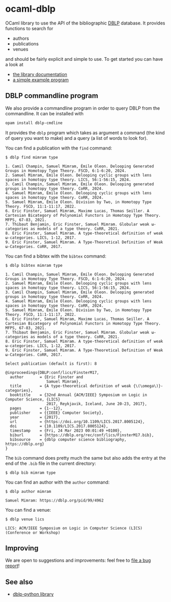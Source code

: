 # ocaml-dblp

OCaml library to use the API of the bibliographic [DBLP](http://dblp.org) database. It provides functions to search for

- authors
- publications
- venues

and should be fairly explicit and simple to use. To get started you can have a look at

- [the library documentation](https://smimram.github.io/ocaml-dblp/dblp/DBLP/)
- [a simple example program](test/test.ml)

## DBLP commandline program

We also provide a commandline program in order to query DBLP from the commandline. It can be installed with

```bash
opam install dblp-cmdline
```

It provides the `dblp` program which takes as argument a command (the kind of query you want to make) and a query (a list of words to look for).

You can find a publication with the `find` command:

```
$ dblp find mimram type

1. Camil Champin, Samuel Mimram, Émile Oleon. Delooping Generated Groups in Homotopy Type Theory. FSCD, 6:1-6:20, 2024.
2. Samuel Mimram, Émile Oleon. Delooping cyclic groups with lens spaces in homotopy type theory. LICS, 56:1-56:15, 2024.
3. Camil Champin, Samuel Mimram, Émile Oleon. Delooping generated groups in homotopy type theory. CoRR, 2024.
4. Samuel Mimram, Émile Oleon. Delooping cyclic groups with lens spaces in homotopy type theory. CoRR, 2024.
5. Samuel Mimram, Émile Oleon. Division by Two, in Homotopy Type Theory. FSCD, 11:1-11:17, 2022.
6. Eric Finster, Samuel Mimram, Maxime Lucas, Thomas Seiller. A Cartesian Bicategory of Polynomial Functors in Homotopy Type Theory. MFPS, 67-83, 2021.
7. Thibaut Benjamin, Eric Finster, Samuel Mimram. Globular weak ω-categories as models of a type theory. CoRR, 2021.
8. Eric Finster, Samuel Mimram. A type-theoretical definition of weak ω-categories. LICS, 1-12, 2017.
9. Eric Finster, Samuel Mimram. A Type-Theoretical Definition of Weak ω-Categories. CoRR, 2017.
```

You can find a bibtex with the `bibtex` command:

```
$ dblp bibtex mimram type

1. Camil Champin, Samuel Mimram, Émile Oleon. Delooping Generated Groups in Homotopy Type Theory. FSCD, 6:1-6:20, 2024.
2. Samuel Mimram, Émile Oleon. Delooping cyclic groups with lens spaces in homotopy type theory. LICS, 56:1-56:15, 2024.
3. Camil Champin, Samuel Mimram, Émile Oleon. Delooping generated groups in homotopy type theory. CoRR, 2024.
4. Samuel Mimram, Émile Oleon. Delooping cyclic groups with lens spaces in homotopy type theory. CoRR, 2024.
5. Samuel Mimram, Émile Oleon. Division by Two, in Homotopy Type Theory. FSCD, 11:1-11:17, 2022.
6. Eric Finster, Samuel Mimram, Maxime Lucas, Thomas Seiller. A Cartesian Bicategory of Polynomial Functors in Homotopy Type Theory. MFPS, 67-83, 2021.
7. Thibaut Benjamin, Eric Finster, Samuel Mimram. Globular weak ω-categories as models of a type theory. CoRR, 2021.
8. Eric Finster, Samuel Mimram. A type-theoretical definition of weak ω-categories. LICS, 1-12, 2017.
9. Eric Finster, Samuel Mimram. A Type-Theoretical Definition of Weak ω-Categories. CoRR, 2017.

Select publication (default is first): 8

@inproceedings{DBLP:conf/lics/FinsterM17,
  author       = {Eric Finster and
                  Samuel Mimram},
  title        = {A type-theoretical definition of weak {\(\omega\)}-categories},
  booktitle    = {32nd Annual {ACM/IEEE} Symposium on Logic in Computer Science, {LICS}
                  2017, Reykjavik, Iceland, June 20-23, 2017},
  pages        = {1--12},
  publisher    = {{IEEE} Computer Society},
  year         = {2017},
  url          = {https://doi.org/10.1109/LICS.2017.8005124},
  doi          = {10.1109/LICS.2017.8005124},
  timestamp    = {Fri, 24 Mar 2023 00:01:49 +0100},
  biburl       = {https://dblp.org/rec/conf/lics/FinsterM17.bib},
  bibsource    = {dblp computer science bibliography, https://dblp.org}
}
```

The `bib` command does pretty much the same but also adds the entry at the end of the `.bib` file in the current directory:

```
$ dblp bib mimram type
```

You can find an author with the `author` command:

```
$ dblp author mimram

Samuel Mimram: https://dblp.org/pid/99/4962
```

You can find a venue:

```
$ dblp venue lics

LICS: ACM/IEEE Symposium on Logic in Computer Science (LICS) (Conference or Workshop)
```

## Improving

We are open to suggestions and improvements: feel free to [file a bug report](issues)!

## See also

- [dblp-python library](https://github.com/scholrly/dblp-python)

